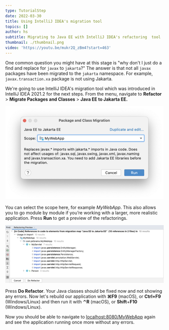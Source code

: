 ```yaml
---
type: TutorialStep
date: 2022-03-30
title: Using IntelliJ IDEA's migration tool
topics: []
author: hs
subtitle: Migrating to Java EE with IntelliJ IDEA's refactoring  tool
thumbnail: ./thumbnail.png
video: 'https://youtu.be/mukr2Q_zBm4?start=463'
---
```


One common question you might have at this stage is "why don't I just do a find and replace for `javax` to `jakarta`?" The answer is that not all `javax` packages have been migrated to the `jakarta` namespace. For example, `javax.transaction.xa` package is not using Jakarta.

We're going to use IntelliJ IDEA's migration tool which was introduced in IntelliJ IDEA 2021.2 for the next steps. From the menu, navigate to **Refactor** > **Migrate Packages and Classes** > **Java EE to Jakarta EE.**

![IntelliJ IDEA Refactoring Tool](javax-to-jakarta-migration-tool.png)

You can select the scope here, for example *MyWebApp*. This also allows you to go module by module if you’re working with a larger, more realistic application. Press **Run** to get a preview of the refactorings.

![IntelliJ IDEA Refactoring Preview](refactor-preview.png)

Press **Do Refactor**. Your Java classes should be fixed now and not showing any errors. Now let's rebuild our application with **⌘F9** (macOS), or **Ctrl+F9** (Windows/Linux) and then run it with **⌃R** (macOS), or **Shift**+**F10** (Windows/Linux).

Now you should be able to navigate to [localhost:8080/MyWebApp](localhost:8080/MyWebApp) again and see the application running once more without any errors.
